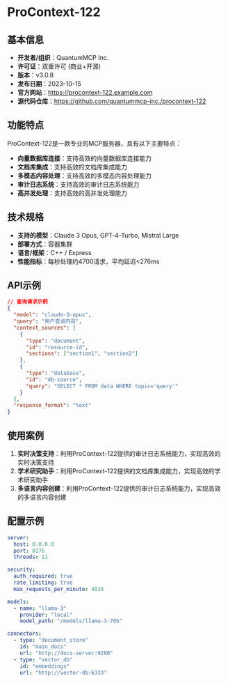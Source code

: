 # ProContext-122

## 基本信息

- **开发者/组织**：QuantumMCP Inc.
- **许可证**：双重许可 (商业+开源)
- **版本**：v3.0.8
- **发布日期**：2023-10-15
- **官方网站**：https://procontext-122.example.com
- **源代码仓库**：https://github.com/quantummcp-inc./procontext-122

## 功能特点

ProContext-122是一款专业的MCP服务器，具有以下主要特点：

- **向量数据库连接**：支持高效的向量数据库连接能力
- **文档库集成**：支持高效的文档库集成能力
- **多模态内容处理**：支持高效的多模态内容处理能力
- **审计日志系统**：支持高效的审计日志系统能力
- **高并发处理**：支持高效的高并发处理能力


## 技术规格

- **支持的模型**：Claude 3 Opus, GPT-4-Turbo, Mistral Large
- **部署方式**：容器集群
- **语言/框架**：C++ / Express
- **性能指标**：每秒处理约4700请求，平均延迟<276ms

## API示例

```json
// 查询请求示例
{
  "model": "claude-3-opus",
  "query": "用户查询内容",
  "context_sources": [
    {
      "type": "document",
      "id": "resource-id",
      "sections": ["section1", "section2"]
    },
    {
      "type": "database",
      "id": "db-source",
      "query": "SELECT * FROM data WHERE topic='query'"
    }
  ],
  "response_format": "text"
}
```

## 使用案例

1. **实时决策支持**：利用ProContext-122提供的审计日志系统能力，实现高效的实时决策支持
2. **学术研究助手**：利用ProContext-122提供的文档库集成能力，实现高效的学术研究助手
3. **多语言内容创建**：利用ProContext-122提供的审计日志系统能力，实现高效的多语言内容创建


## 配置示例

```yaml
server:
  host: 0.0.0.0
  port: 8176
  threads: 11

security:
  auth_required: true
  rate_limiting: true
  max_requests_per_minute: 4816

models:
  - name: "llama-3"
    provider: "local"
    model_path: "/models/llama-3-70b"

connectors:
  - type: "document_store"
    id: "main_docs"
    url: "http://docs-server:9200"
  - type: "vector_db"
    id: "embeddings"
    url: "http://vector-db:6333"
```
